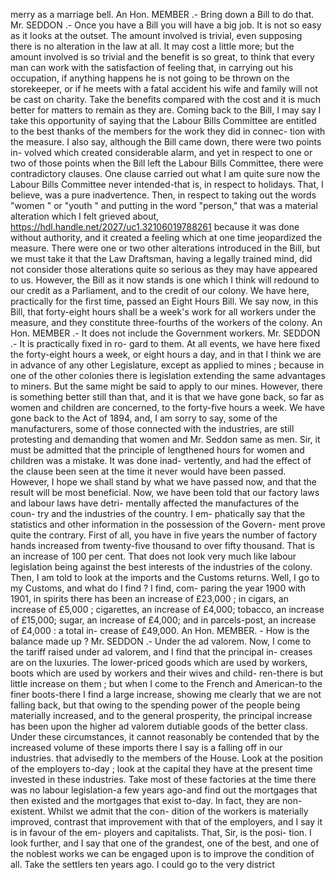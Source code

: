 merry as a marriage bell. An Hon. MEMBER .- Bring down a Bill to do that. Mr. SEDDON .- Once you have a Bill you will have a big job. It is not so easy as it looks at the outset. The amount involved is trivial, even supposing there is no alteration in the law at all. It may cost a little more; but the amount involved is so trivial and the benefit is so great, to think that every man can work with the satisfaction of feeling that, in carrying out his occupation, if anything happens he is not going to be thrown on the storekeeper, or if he meets with a fatal accident his wife and family will not be cast on charity. Take the benefits compared with the cost and it is much better for matters to remain as they are. Coming back to the Bill, I may say I take this opportunity of saying that the Labour Bills Committee are entitled to the best thanks of the members for the work they did in connec- tion with the measure. I also say, although the Bill came down, there were two points in- volved which created considerable alarm, and yet in respect to one or two of those points when the Bill left the Labour Bills Committee, there were contradictory clauses. One clause carried out what I am quite sure now the Labour Bills Committee never intended-that is, in respect to holidays. That, I believe, was a pure inadvertence. Then, in respect to taking out the words "women " or "youth " and putting in the word "person," that was a material alteration which I felt grieved about, https://hdl.handle.net/2027/uc1.32106019788261 because it was done without authority, and it created a feeling which at one time jeopardized the measure. There were one or two other alterations introduced in the Bill, but we must take it that the Law Draftsman, having a legally trained mind, did not consider those alterations quite so serious as they may have appeared to us. However, the Bill as it now stands is one which I think will redound to our credit as a Parliament, and to the credit of our colony. We have here, practically for the first time, passed an Eight Hours Bill. We say now, in this Bill, that forty-eight hours shall be a week's work for all workers under the measure, and they constitute three-fourths of the workers of the colony. An Hon. MEMBER .- It does not include the Government workers. Mr. SEDDON .- It is practically fixed in ro- gard to them. At all events, we have here fixed the forty-eight hours a week, or eight hours a day, and in that I think we are in advance of any other Legislature, except as applied to mines ; because in one of the other colonies there is legislation extending the same advantages to miners. But the same might be said to apply to our mines. However, there is something better still than that, and it is that we have gone back, so far as women and children are concerned, to the forty-five hours a week. We have gone back to the Act of 1894, and, I am sorry to say, some of the manufacturers, some of those connected with the industries, are still protesting and demanding that women and Mr. Seddon same as men. Sir, it must be admitted that the principle of lengthened hours for women and children was a mistake. It was done inad- vertently, and had the effect of the clause been seen at the time it never would have been passed. However, I hope we shall stand by what we have passed now, and that the result will be most beneficial. Now, we have been told that our factory laws and labour laws have detri- mentally affected the manufactures of the coun- try and the industries of the country. I em- phatically say that the statistics and other information in the possession of the Govern- ment prove quite the contrary. First of all, you have in five years the number of factory hands increased from twenty-five thousand to over fifty thousand. That is an increase of 100 per cent. That does not look very much like labour legislation being against the best interests of the industries of the colony. Then, I am told to look at the imports and the Customs returns. Well, I go to my Customs, and what do I find ? I find, com- paring the year 1900 with 1901, in spirits there has been an increase of £23,000 ; in cigars, an increase of £5,000 ; cigarettes, an increase of £4,000; tobacco, an increase of £15,000; sugar, an increase of £4,000; and in parcels-post, an increase of £4,000 : a total in- crease of £49,000. An Hon. MEMBER. - How is the balance made up ? Mr. SEDDON .- Under the ad valorem. Now, I come to the tariff raised under ad valorem, and I find that the principal in- creases are on the luxuries. The lower-priced goods which are used by workers, boots which are used by workers and their wives and child- ren-there is but little increase on them ; but when I come to the French and American-to the finer boots-there I find a large increase, showing me clearly that we are not falling back, but that owing to the spending power of the people being materially increased, and to the general prosperity, the principal increase has been upon the higher ad valorem dutiable goods of the better class. Under these circumstances, it cannot reasonably be contended that by the increased volume of these imports there I say is a falling off in our industries. that advisedly to the members of the House. Look at the position of the employers to-day ; look at the capital they have at the present time invested in these industries. Take most of these factories at the time there was no labour legislation-a few years ago-and find out the mortgages that then existed and the mortgages that exist to-day. In fact, they are non-existent. Whilst we admit that the con- dition of the workers is materially improved, contrast that improvement with that of the employers, and I say it is in favour of the em- ployers and capitalists. That, Sir, is the posi- tion. I look further, and I say that one of the grandest, one of the best, and one of the noblest works we can be engaged upon is to improve the condition of all. Take the settlers ten years ago. I could go to the very district 